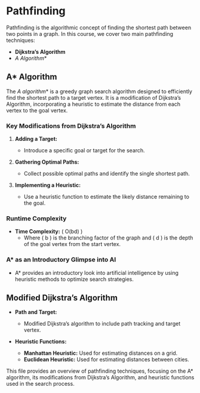 # Pathfinding

Pathfinding is the algorithmic concept of finding the shortest path between two points in a graph. In this course, we cover two main pathfinding techniques:

- **Dijkstra’s Algorithm**
- **A* Algorithm**

## A* Algorithm

The **A* algorithm** is a greedy graph search algorithm designed to efficiently find the shortest path to a target vertex. It is a modification of Dijkstra’s Algorithm, incorporating a heuristic to estimate the distance from each vertex to the goal vertex.

### Key Modifications from Dijkstra’s Algorithm

1. **Adding a Target:**
   - Introduce a specific goal or target for the search.

2. **Gathering Optimal Paths:**
   - Collect possible optimal paths and identify the single shortest path.

3. **Implementing a Heuristic:**
   - Use a heuristic function to estimate the likely distance remaining to the goal.

### Runtime Complexity

- **Time Complexity:** \( O(bd) \)
  - Where \( b \) is the branching factor of the graph and \( d \) is the depth of the goal vertex from the start vertex.

### A* as an Introductory Glimpse into AI

- A* provides an introductory look into artificial intelligence by using heuristic methods to optimize search strategies.

## Modified Dijkstra’s Algorithm

- **Path and Target:**
  - Modified Dijkstra’s algorithm to include path tracking and target vertex.

- **Heuristic Functions:**
  - **Manhattan Heuristic:** Used for estimating distances on a grid.
  - **Euclidean Heuristic:** Used for estimating distances between cities.

This file provides an overview of pathfinding techniques, focusing on the A* algorithm, its modifications from Dijkstra’s Algorithm, and heuristic functions used in the search process.
